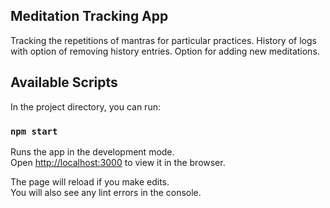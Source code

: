 ## Meditation Tracking App

Tracking the repetitions of mantras for particular practices. 
History of logs with option of removing history entries.
Option for adding new meditations.

## Available Scripts

In the project directory, you can run:

### `npm start`

Runs the app in the development mode.<br>
Open [http://localhost:3000](http://localhost:3000) to view it in the browser.

The page will reload if you make edits.<br>
You will also see any lint errors in the console.

